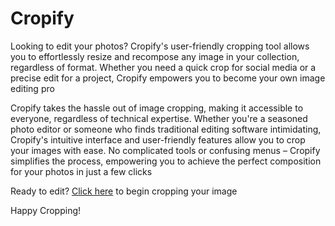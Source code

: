 # Cropify

Looking to edit your photos? Cropify's user-friendly cropping tool allows you to
effortlessly resize and recompose any image in your collection, regardless of
format. Whether you need a quick crop for social media or a precise edit for a
project, Cropify empowers you to become your own image editing pro

Cropify takes the hassle out of image cropping, making it accessible to
everyone, regardless of technical expertise. Whether you're a seasoned photo
editor or someone who finds traditional editing software intimidating, Cropify's
intuitive interface and user-friendly features allow you to crop your images
with ease. No complicated tools or confusing menus – Cropify simplifies the
process, empowering you to achieve the perfect composition for your photos in
just a few clicks

Ready to edit? [Click here](https://cropify.vercel.app/) to begin cropping your
image

Happy Cropping!

